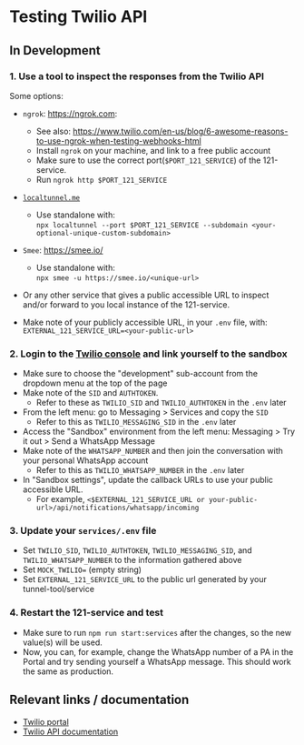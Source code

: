 # Testing Twilio API

## In Development

### 1. Use a tool to inspect the responses from the Twilio API

Some options:

- `ngrok`: <https://ngrok.com>:
  - See also: <https://www.twilio.com/en-us/blog/6-awesome-reasons-to-use-ngrok-when-testing-webhooks-html>
  - Install `ngrok` on your machine, and link to a free public account
  - Make sure to use the correct port(`$PORT_121_SERVICE`) of the 121-service.
  - Run `ngrok http $PORT_121_SERVICE`
- [`localtunnel.me`](https://localtunnel.me/)
  - Use standalone with:  
    `npx localtunnel --port $PORT_121_SERVICE --subdomain <your-optional-unique-custom-subdomain>`
- `Smee`: <https://smee.io/>
  - Use standalone with:  
    `npx smee -u https://smee.io/<unique-url>`
- Or any other service that gives a public accessible URL to inspect and/or forward to you local instance of the 121-service.

- Make note of your publicly accessible URL, in your `.env` file, with: `EXTERNAL_121_SERVICE_URL=<your-public-url>`

### 2. Login to the [Twilio console](https://console.twilio.com/us1/develop/sms/try-it-out/whatsapp-learn?frameUrl=%2Fconsole%2Fsms%2Fwhatsapp%2Flearn%3Fx-target-region%3Dus1) and link yourself to the sandbox

- Make sure to choose the "development" sub-account from the dropdown menu at the top of the page
- Make note of the `SID` and `AUTHTOKEN`.
  - Refer to these as `TWILIO_SID` and `TWILIO_AUTHTOKEN` in the `.env` later
- From the left menu: go to Messaging > Services and copy the `SID`
  - Refer to this as `TWILIO_MESSAGING_SID` in the `.env` later
- Access the "Sandbox" environment from the left menu: Messaging > Try it out > Send a WhatsApp Message
- Make note of the `WHATSAPP_NUMBER` and then join the conversation with your personal WhatsApp account
  - Refer to this as `TWILIO_WHATSAPP_NUMBER` in the `.env` later
- In "Sandbox settings", update the callback URLs to use your public accessible URL.
  - For example, `<$EXTERNAL_121_SERVICE_URL or your-public-url>/api/notifications/whatsapp/incoming`

### 3. Update your `services/.env` file

- Set `TWILIO_SID`, `TWILIO_AUTHTOKEN`, `TWILIO_MESSAGING_SID`, and `TWILIO_WHATSAPP_NUMBER` to the information gathered above
- Set `MOCK_TWILIO=` (empty string)
- Set `EXTERNAL_121_SERVICE_URL` to the public url generated by your tunnel-tool/service

### 4. Restart the 121-service and test

- Make sure to run `npm run start:services` after the changes, so the new value(s) will be used.
- Now, you can, for example, change the WhatsApp number of a PA in the Portal and try sending yourself a WhatsApp message. This should work the same as production.

## Relevant links / documentation

- [Twilio portal](https://www.twilio.com/login)
- [Twilio API documentation](https://www.twilio.com/docs)
